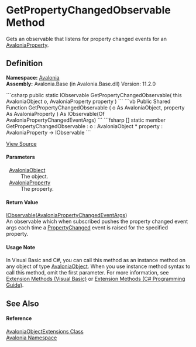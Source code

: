 # GetPropertyChangedObservable Method


Gets an observable that listens for property changed events for an <a href="T_Avalonia_AvaloniaProperty">AvaloniaProperty</a>.



## Definition
**Namespace:** <a href="N_Avalonia">Avalonia</a>  
**Assembly:** Avalonia.Base (in Avalonia.Base.dll) Version: 11.2.0

<Tabs groupId="api-code-preview">
<TabItem value="csharp" label="C#">
```csharp
public static IObservable<AvaloniaPropertyChangedEventArgs> GetPropertyChangedObservable(
	this AvaloniaObject o,
	AvaloniaProperty property
)
```
</TabItem>
<TabItem value="vb" label="VB">
```vb
<ExtensionAttribute>
Public Shared Function GetPropertyChangedObservable ( 
	o As AvaloniaObject,
	property As AvaloniaProperty
) As IObservable(Of AvaloniaPropertyChangedEventArgs)
```
</TabItem>
<TabItem value="fsharp" label="F#">
```fsharp
[<ExtensionAttribute>]
static member GetPropertyChangedObservable : 
        o : AvaloniaObject * 
        property : AvaloniaProperty -> IObservable<AvaloniaPropertyChangedEventArgs> 
```
</TabItem>
</Tabs>



<a href="https://github.com/AvaloniaUI/Avalonia/tree/master/src/Avalonia.Base/AvaloniaObjectExtensions.cs#L169" title="View the source code">View Source</a>



#### Parameters
<dl><dt>  <a href="T_Avalonia_AvaloniaObject">AvaloniaObject</a></dt><dd>The object.</dd><dt>  <a href="T_Avalonia_AvaloniaProperty">AvaloniaProperty</a></dt><dd>The property.</dd></dl>

#### Return Value
<a href="https://learn.microsoft.com/dotnet/api/system.iobservable-1" target="_blank" rel="noopener noreferrer">IObservable</a>(<a href="T_Avalonia_AvaloniaPropertyChangedEventArgs">AvaloniaPropertyChangedEventArgs</a>)  
An observable which when subscribed pushes the property changed event args each time a <a href="E_Avalonia_AvaloniaObject_PropertyChanged">PropertyChanged</a> event is raised for the specified property.

#### Usage Note
In Visual Basic and C#, you can call this method as an instance method on any object of type <a href="T_Avalonia_AvaloniaObject">AvaloniaObject</a>. When you use instance method syntax to call this method, omit the first parameter. For more information, see <a href="https://docs.microsoft.com/dotnet/visual-basic/programming-guide/language-features/procedures/extension-methods" target="_blank" rel="noopener noreferrer">Extension Methods (Visual Basic)</a> or <a href="https://docs.microsoft.com/dotnet/csharp/programming-guide/classes-and-structs/extension-methods" target="_blank" rel="noopener noreferrer">Extension Methods (C# Programming Guide)</a>.

## See Also


#### Reference
<a href="T_Avalonia_AvaloniaObjectExtensions">AvaloniaObjectExtensions Class</a>  
<a href="N_Avalonia">Avalonia Namespace</a>  

